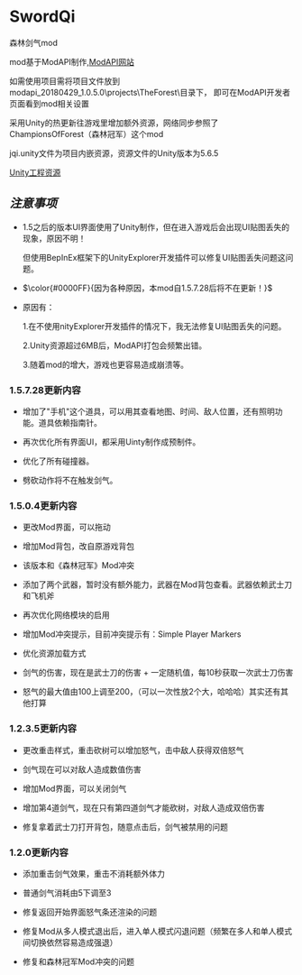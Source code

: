 # SwordQi

森林剑气mod

mod基于ModAPI制作,[ModAPI网站](https://modapi.survivetheforest.net/)

如需使用项目需将项目文件放到modapi_20180429_1.0.5.0\projects\TheForest\目录下， 即可在ModAPI开发者页面看到mod相关设置

采用Unity的热更新往游戏里增加额外资源，网络同步参照了
ChampionsOfForest（森林冠军）这个mod

jqi.unity文件为项目内嵌资源，资源文件的Unity版本为5.6.5

[Unity工程资源](https://pan.baidu.com/s/1yGMcGEWRQlCGmgIl-NmVuA?pwd=yuwj )

## _注意事项_

- 1.5之后的版本UI界面使用了Unity制作，但在进入游戏后会出现UI贴图丢失的现象，原因不明！

  但使用BepInEx框架下的UnityExplorer开发插件可以修复UI贴图丢失问题这问题。

- $\color{#0000FF}{因为各种原因，本mod自1.5.7.28后将不在更新！}$

- 原因有：

  1.在不使用nityExplorer开发插件的情况下，我无法修复UI贴图丢失的问题。

  2.Unity资源超过6MB后，ModAPI打包会频繁出错。

  3.随着mod的增大，游戏也更容易造成崩溃等。

### 1.5.7.28更新内容

- 增加了"手机"这个道具，可以用其查看地图、时间、敌人位置，还有照明功能。道具依赖指南针。

- 再次优化所有界面UI，都采用Uinty制作成预制件。

- 优化了所有碰撞器。

- 劈砍动作将不在触发剑气。

### 1.5.0.4更新内容

- 更改Mod界面，可以拖动

- 增加Mod背包，改自原游戏背包

- 该版本和《森林冠军》Mod冲突

- 添加了两个武器，暂时没有额外能力，武器在Mod背包查看。武器依赖武士刀和飞机斧

- 再次优化网络模块的启用

- 增加Mod冲突提示，目前冲突提示有：Simple Player Markers

- 优化资源加载方式

- 剑气的伤害，现在是武士刀的伤害 + 一定随机值，每10秒获取一次武士刀伤害

- 怒气的最大值由100上调至200，（可以一次性放2个大，哈哈哈）其实还有其他打算

### 1.2.3.5更新内容

- 更改重击样式，重击砍树可以增加怒气，击中敌人获得双倍怒气

- 剑气现在可以对敌人造成数值伤害

- 增加Mod界面，可以关闭剑气

- 增加第4道剑气，现在只有第四道剑气才能砍树，对敌人造成双倍伤害

- 修复拿着武士刀打开背包，随意点击后，剑气被禁用的问题


### 1.2.0更新内容

- 添加重击剑气效果，重击不消耗额外体力

- 普通剑气消耗由5下调至3

- 修复返回开始界面怒气条还渲染的问题

- 修复Mod从多人模式退出后，进入单人模式闪退问题（频繁在多人和单人模式间切换依然容易造成强退）

- 修复和森林冠军Mod冲突的问题
